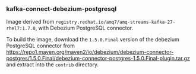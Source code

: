 ### kafka-connect-debezium-postgresql

Image derived from `registry.redhat.io/amq7/amq-streams-kafka-27-rhel7:1.7.0`,
with Debezium PostgreSQL connector.

To build the image, download the `1.5.0.Final` version of the debezium PostgreSQL connector from https://repo1.maven.org/maven2/io/debezium/debezium-connector-postgres/1.5.0.Final/debezium-connector-postgres-1.5.0.Final-plugin.tar.gz and extract into the `contrib` directory.

